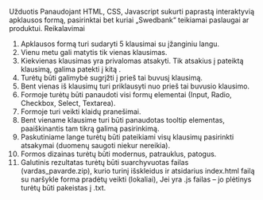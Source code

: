 Užduotis
Panaudojant HTML, CSS, Javascript sukurti paprastą interaktyvią apklausos formą, pasirinktai
bet kuriai „Swedbank“ teikiamai paslaugai ar produktui.
Reikalavimai

1. Apklausos formą turi sudaryti 5 klausimai su įžanginiu langu.
2. Vienu metu gali matytis tik vienas klausimas.
3. Kiekvienas klausimas yra privalomas atsakyti. Tik atsakius į pateiktą klausimą, galima
   patekti į kitą .
4. Turėtų būti galimybė sugrįžti į prieš tai buvusį klausimą.
5. Bent vienas iš klausimų turi priklausyti nuo prieš tai buvusio klausimo.
6. Formoje turėtų būti panaudoti visi formų elementai (Input, Radio, Checkbox, Select,
   Textarea).
7. Formoje turi veikti klaidų pranešimai.
8. Bent viename klausime turi būti panaudotas tooltip elementas, paaiškinantis tam tikrą
   galimą pasirinkimą.
9. Paskutiniame lange turėtų būti pateikiami visų klausimų pasirinkti atsakymai (duomenų
   saugoti niekur nereikia).
10. Formos dizainas turėtų būti modernus, patrauklus, patogus.
11. Galutinis rezultatas turėtų būti suarchyvuotas failas (vardas_pavarde.zip), kurio turinį
    išskleidus ir atsidarius index.html failą su naršykle forma pradėtų veikti (lokaliai), Jei yra .js
    failas – jo plėtinys turėtų būti pakeistas į .txt.
